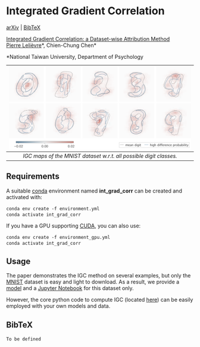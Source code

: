 # Integrated Gradient Correlation
[arXiv](https://plelievre.com) | [BibTeX](#bibtex)

[Integrated Gradient Correlation: a Dataset-wise Attribution Method](https://plelievre.com)<br/>
[Pierre Lelièvre](https://plelievre.com)\*,
Chien-Chung Chen\*

\*National Taiwan University, Department of Psychology

| <img src=assets/int_grad_corr.png /> |
|:--:|
| *IGC maps of the MNIST dataset w.r.t. all possible digit classes.* |

## Requirements
A suitable [conda](https://conda.io/) environment named **int_grad_corr** can be
created and activated with:

```
conda env create -f environment.yml
conda activate int_grad_corr
```

If you have a GPU supporting [CUDA](https://developer.nvidia.com/cuda-downloads),
you can also use:

```
conda env create -f environment_gpu.yml
conda activate int_grad_corr
```

## Usage
The paper demonstrates the IGC method on several examples, but only the
[MNIST](http://yann.lecun.com/exdb/mnist/) dataset is easy and light to
download. As a result, we provide a [model](mnist/model_mnist_1v0.py) and a
[Jupyter Notebook](igc_mnist.ipynb) for this dataset only.

However, the core python code to compute IGC (located [here](igc/igc_1v0.py))
can be easily employed with your own models and data.

## BibTeX

```
To be defined
```
